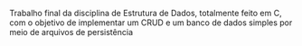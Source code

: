 Trabalho final da disciplina de Estrutura de Dados, totalmente feito em C, com o objetivo de implementar um CRUD e um banco de dados simples por meio de arquivos de persistência
